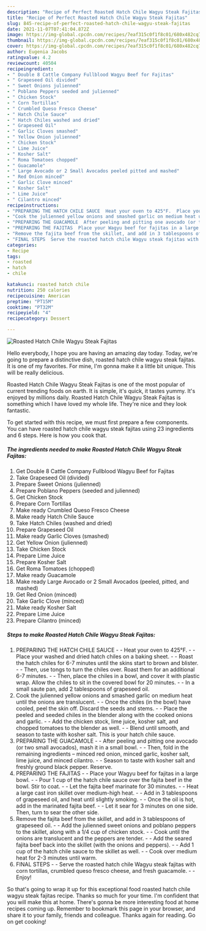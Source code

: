 ```yaml
---
description: "Recipe of Perfect Roasted Hatch Chile Wagyu Steak Fajitas"
title: "Recipe of Perfect Roasted Hatch Chile Wagyu Steak Fajitas"
slug: 845-recipe-of-perfect-roasted-hatch-chile-wagyu-steak-fajitas
date: 2021-11-07T07:41:04.872Z
image: https://img-global.cpcdn.com/recipes/7eaf315c0f1f8c01/680x482cq70/roasted-hatch-chile-wagyu-steak-fajitas-recipe-main-photo.jpg
thumbnail: https://img-global.cpcdn.com/recipes/7eaf315c0f1f8c01/680x482cq70/roasted-hatch-chile-wagyu-steak-fajitas-recipe-main-photo.jpg
cover: https://img-global.cpcdn.com/recipes/7eaf315c0f1f8c01/680x482cq70/roasted-hatch-chile-wagyu-steak-fajitas-recipe-main-photo.jpg
author: Eugenia Jacobs
ratingvalue: 4.2
reviewcount: 40504
recipeingredient:
- " Double 8 Cattle Company Fullblood Wagyu Beef for Fajitas"
- " Grapeseed Oil divided"
- " Sweet Onions julienned"
- " Poblano Peppers seeded and julienned"
- " Chicken Stock"
- " Corn Tortillas"
- " Crumbled Queso Fresco Cheese"
- " Hatch Chile Sauce"
- " Hatch Chiles washed and dried"
- " Grapeseed Oil"
- " Garlic Cloves smashed"
- " Yellow Onion julienned"
- " Chicken Stock"
- " Lime Juice"
- " Kosher Salt"
- " Roma Tomatoes chopped"
- " Guacamole"
- " Large Avocado or 2 Small Avocados peeled pitted and mashed"
- " Red Onion minced"
- " Garlic Clove minced"
- " Kosher Salt"
- " Lime Juice"
- " Cilantro minced"
recipeinstructions:
- "PREPARING THE HATCH CHILE SAUCE  Heat your oven to 425°F.  Place your washed and dried hatch chiles on a baking sheet.  Roast the hatch chiles for 6-7 minutes until the skins start to brown and blister.  Then, use tongs to turn the chiles over. Roast them for an additional 6-7 minutes.  Then, place the chiles in a bowl, and cover it with plastic wrap. Allow the chiles to sit in the covered bowl for 20 minutes.  In a small saute pan, add 2 tablespoons of grapeseed oil."
- "Cook the julienned yellow onions and smashed garlic on medium heat until the onions are translucent.  Once the chiles (in the bowl) have cooled, peel the skin off. Discard the seeds and stems.  Place the peeled and seeded chiles in the blender along with the cooked onions and garlic.  Add the chicken stock, lime juice, kosher salt, and chopped tomatoes to the blender as well.  Blend until smooth, and season to taste with kosher salt. This is your hatch chile sauce."
- "PREPARING THE GUACAMOLE  After peeling and pitting one avocado (or two small avocados), mash it in a small bowl.  Then, fold in the remaining ingredients – minced red onion, minced garlic, kosher salt, lime juice, and minced cilantro.  Season to taste with kosher salt and freshly ground black pepper. Reserve."
- "PREPARING THE FAJITAS  Place your Wagyu beef for fajitas in a large bowl.  Pour 1 cup of the hatch chile sauce over the fajita beef in the bowl. Stir to coat.  Let the fajita beef marinate for 30 minutes.  Heat a large cast iron skillet over medium-high heat.  Add in 3 tablespoons of grapeseed oil, and heat until slightly smoking.  Once the oil is hot, add in the marinated fajita beef.  Let it sear for 3 minutes on one side. Then, turn to sear the other side."
- "Remove the fajita beef from the skillet, and add in 3 tablespoons of grapeseed oil.  Add the julienned sweet onions and poblano peppers to the skillet, along with a 1/4 cup of chicken stock.  Cook until the onions are translucent and the peppers are tender.  Add the seared fajita beef back into the skillet (with the onions and peppers).  Add 1 cup of the hatch chile sauce to the skillet as well.  Cook over medium heat for 2-3 minutes until warm."
- "FINAL STEPS  Serve the roasted hatch chile Wagyu steak fajitas with corn tortillas, crumbled queso fresco cheese, and fresh guacamole.  Enjoy!"
categories:
- Recipe
tags:
- roasted
- hatch
- chile

katakunci: roasted hatch chile 
nutrition: 250 calories
recipecuisine: American
preptime: "PT15M"
cooktime: "PT32M"
recipeyield: "4"
recipecategory: Dessert

---
```



![Roasted Hatch Chile Wagyu Steak Fajitas](https://img-global.cpcdn.com/recipes/7eaf315c0f1f8c01/680x482cq70/roasted-hatch-chile-wagyu-steak-fajitas-recipe-main-photo.jpg)

Hello everybody, I hope you are having an amazing day today. Today, we're going to prepare a distinctive dish, roasted hatch chile wagyu steak fajitas. It is one of my favorites. For mine, I'm gonna make it a little bit unique. This will be really delicious.



Roasted Hatch Chile Wagyu Steak Fajitas is one of the most popular of current trending foods on earth. It is simple, it's quick, it tastes yummy. It's enjoyed by millions daily. Roasted Hatch Chile Wagyu Steak Fajitas is something which I have loved my whole life. They're nice and they look fantastic.


To get started with this recipe, we must first prepare a few components. You can have roasted hatch chile wagyu steak fajitas using 23 ingredients and 6 steps. Here is how you cook that.

<!--inarticleads1-->

##### The ingredients needed to make Roasted Hatch Chile Wagyu Steak Fajitas:

1. Get  Double 8 Cattle Company Fullblood Wagyu Beef for Fajitas
1. Take  Grapeseed Oil (divided)
1. Prepare  Sweet Onions (julienned)
1. Prepare  Poblano Peppers (seeded and julienned)
1. Get  Chicken Stock
1. Prepare  Corn Tortillas
1. Make ready  Crumbled Queso Fresco Cheese
1. Make ready  Hatch Chile Sauce
1. Take  Hatch Chiles (washed and dried)
1. Prepare  Grapeseed Oil
1. Make ready  Garlic Cloves (smashed)
1. Get  Yellow Onion (julienned)
1. Take  Chicken Stock
1. Prepare  Lime Juice
1. Prepare  Kosher Salt
1. Get  Roma Tomatoes (chopped)
1. Make ready  Guacamole
1. Make ready  Large Avocado or 2 Small Avocados (peeled, pitted, and mashed)
1. Get  Red Onion (minced)
1. Take  Garlic Clove (minced)
1. Make ready  Kosher Salt
1. Prepare  Lime Juice
1. Prepare  Cilantro (minced)




<!--inarticleads2-->

##### Steps to make Roasted Hatch Chile Wagyu Steak Fajitas:

1. PREPARING THE HATCH CHILE SAUCE -  - Heat your oven to 425°F. -  - Place your washed and dried hatch chiles on a baking sheet. -  - Roast the hatch chiles for 6-7 minutes until the skins start to brown and blister. -  - Then, use tongs to turn the chiles over. Roast them for an additional 6-7 minutes. -  - Then, place the chiles in a bowl, and cover it with plastic wrap. Allow the chiles to sit in the covered bowl for 20 minutes. -  - In a small saute pan, add 2 tablespoons of grapeseed oil.
1. Cook the julienned yellow onions and smashed garlic on medium heat until the onions are translucent. -  - Once the chiles (in the bowl) have cooled, peel the skin off. Discard the seeds and stems. -  - Place the peeled and seeded chiles in the blender along with the cooked onions and garlic. -  - Add the chicken stock, lime juice, kosher salt, and chopped tomatoes to the blender as well. -  - Blend until smooth, and season to taste with kosher salt. This is your hatch chile sauce.
1. PREPARING THE GUACAMOLE -  - After peeling and pitting one avocado (or two small avocados), mash it in a small bowl. -  - Then, fold in the remaining ingredients – minced red onion, minced garlic, kosher salt, lime juice, and minced cilantro. -  - Season to taste with kosher salt and freshly ground black pepper. Reserve.
1. PREPARING THE FAJITAS -  - Place your Wagyu beef for fajitas in a large bowl. -  - Pour 1 cup of the hatch chile sauce over the fajita beef in the bowl. Stir to coat. -  - Let the fajita beef marinate for 30 minutes. -  - Heat a large cast iron skillet over medium-high heat. -  - Add in 3 tablespoons of grapeseed oil, and heat until slightly smoking. -  - Once the oil is hot, add in the marinated fajita beef. -  - Let it sear for 3 minutes on one side. Then, turn to sear the other side.
1. Remove the fajita beef from the skillet, and add in 3 tablespoons of grapeseed oil. -  - Add the julienned sweet onions and poblano peppers to the skillet, along with a 1/4 cup of chicken stock. -  - Cook until the onions are translucent and the peppers are tender. -  - Add the seared fajita beef back into the skillet (with the onions and peppers). -  - Add 1 cup of the hatch chile sauce to the skillet as well. -  - Cook over medium heat for 2-3 minutes until warm.
1. FINAL STEPS -  - Serve the roasted hatch chile Wagyu steak fajitas with corn tortillas, crumbled queso fresco cheese, and fresh guacamole. -  - Enjoy!




So that's going to wrap it up for this exceptional food roasted hatch chile wagyu steak fajitas recipe. Thanks so much for your time. I'm confident that you will make this at home. There's gonna be more interesting food at home recipes coming up. Remember to bookmark this page in your browser, and share it to your family, friends and colleague. Thanks again for reading. Go on get cooking!
